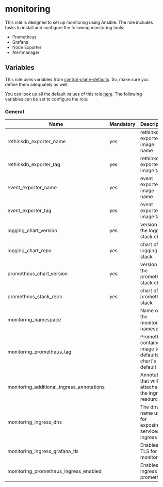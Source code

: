 # monitoring

This role is designed to set up monitoring using Ansible.
The role includes tasks to install and configure the following monitoring tools:

- Prometheus
- Grafana
- Node Exporter
- Alertmanager

## Variables

This role uses variables from [control-plane-defaults](/control-plane). So, make sure you define them adequately as well.

You can look up all the default values of this role [here](defaults/main/main.yaml).
The following variables can be set to configure the role:

### General

| Name                                      | Mandatory | Description                                                 |
| ----------------------------------------- | --------- | ----------------------------------------------------------- |
| rethinkdb_exporter_name                   | yes       | rethinkdb exporter image name                               |
| rethinkdb_exporter_tag                    | yes       | rethinkdb exporter image tag                                |
| event_exporter_name                       | yes       | event exporter image name                                   |
| event_exporter_tag                        | yes       | event exporter image tag                                    |
| logging_chart_version                     | yes       | version of the logging stack chart                          |
| logging_chart_repo                        | yes       | chart of the logging stack                                  |
| prometheus_chart_version                  | yes       | version of the prometheus stack chart                       |
| prometheus_stack_repo                     | yes       | chart of the prometheus stack                               |
| monitoring_namespace                      |           | Name of the monitoring namespace                            |
| monitoring_prometheus_tag                 |           | Prometheus container image tag, defaults to chart's default |
| monitoring_additional_ingress_annotations |           | Annotations that will be attached to the ingress resource   |
| monitoring_ingress_dns                    |           | The dns name used for exposing services via ingress         |
| monitoring_ingress_grafana_tls            |           | Enables TLS for monitoring                                  |
| monitoring_prometheus_ingress_enabled     |           | Enables ingress for prometheus                              |
